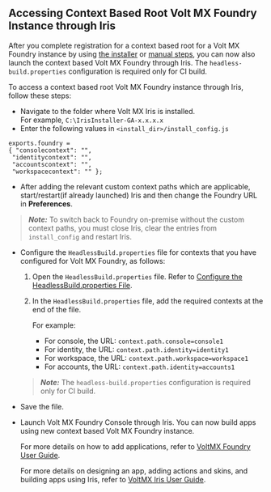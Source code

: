                          


Accessing Context Based Root Volt MX Foundry Instance through Iris
-----------------------------------------------------------------------

After you complete registration for a context based root for a Volt MX Foundry instance by using [the installer](ContextPath.md) or [manual steps](ContextRoot_MI.md), you can now also launch the context based Volt MX Foundry through Iris. The `headless-build.properties` configuration is required only for CI build.

To access a context based root Volt MX Foundry instance through Iris, follow these steps:

*   Navigate to the folder where Volt MX Iris is installed.  
    For example, `C:\IrisInstaller-GA-x.x.x.x`
*   Enter the following values in `<install_dir>/install_config.js`
```
exports.foundry =
{ "consolecontext": "",   
 "identitycontext": "",   
 "accountscontext": "",   
 "workspacecontext": "" };
```
*   After adding the relevant custom context paths which are applicable, start/restart(if already launched) Iris and then change the Foundry URL in **Preferences**.

> **_Note:_** To switch back to Foundry on-premise without the custom context paths, you must close Iris, clear the entries from `install_config` and restart Iris.

*   Configure the `HeadlessBuild.properties` file for contexts that you have configured for Volt MX Foundry, as follows:
    1.  Open the `HeadlessBuild.properties` file. Refer to [Configure the HeadlessBuild.properties File](../../../Iris/iris_user_guide/Content/CommandLine.md#Configur).
    2.  In the `HeadlessBuild.properties` file, add the required contexts at the end of the file.
        
        For example:
        
        *   For console, the URL: `context.path.console=console1`
        *   For identity, the URL: `context.path.identity=identity1`
        *   For workspace, the URL: `context.path.workspace=workspace1`
        *   For accounts, the URL: `context.path.identity=accounts1`
    
    > **_Note:_** The `headless-build.properties` configuration is required only for CI build.
    
*   Save the file.
*   Launch Volt MX Foundry Console through Iris. You can now build apps using new context based Volt MX Foundry instance.
    
    For more details on how to add applications, refer to [VoltMX Foundry User Guide](../../../Foundry/voltmx_foundry_user_guide/Content/Adding_Applications.md).
    
    For more details on designing an app, adding actions and skins, and building apps using Iris, refer to [VoltMX Iris User Guide](../../../Iris/iris_user_guide/Content/Introduction.md).
